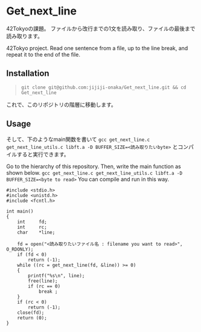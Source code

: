 # Get_next_line
42Tokyoの課題。
ファイルから改行までの1文を読み取り、ファイルの最後まで読み取ります。

42Tokyo project.
Read one sentence from a file, up to the line break, and repeat it to the end of the file.

## Installation
> ```git clone git@github.com:jijiji-onaka/Get_next_line.git && cd Get_next_line```

これで、このリポジトリの階層に移動します。

## Usage

そして、下のようなmain関数を書いて
```gcc get_next_line.c get_next_line_utils.c libft.a -D BUFFER_SIZE=<読み取りたいbyte>```
とコンパイルすると実行できます。

Go to the hierarchy of this repository.
Then, write the main function as shown below.
```gcc get_next_line.c get_next_line_utils.c libft.a -D BUFFER_SIZE=<byte to read>```
You can compile and run in this way.

```
#include <stdio.h>
#include <unistd.h>
#include <fcntl.h>

int main()
{
	int		fd;
	int		rc;
	char	*line;

	fd = open("<読み取りたいファイル名 : filename you want to read>", O_RDONLY);
	if (fd < 0)
		return (-1);
	while ((rc = get_next_line(fd, &line)) >= 0)
	{
		printf("%s\n", line);
		free(line);
		if (rc == 0)
			break ;
	}
	if (rc < 0)
		return (-1);
	close(fd);
	return (0);
}
```
